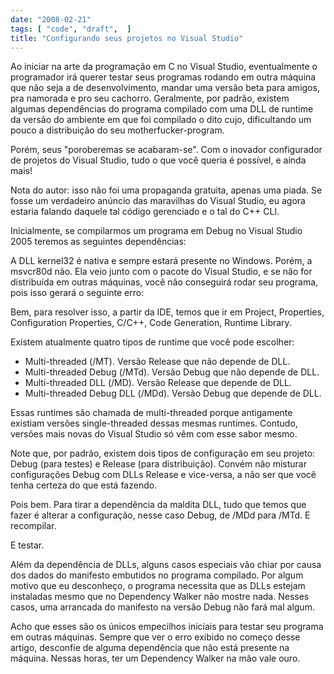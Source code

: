 ```yaml
---
date: "2008-02-21"
tags: [ "code", "draft",  ]
title: "Configurando seus projetos no Visual Studio"
---
```

Ao iniciar na arte da programação em C no Visual Studio, eventualmente o programador irá querer testar seus programas rodando em outra máquina que não seja a de desenvolvimento, mandar uma versão beta para amigos, pra namorada e pro seu cachorro. Geralmente, por padrão, existem algumas dependências do programa compilado com uma DLL de runtime da versão do ambiente em que foi compilado o dito cujo, dificultando um pouco a distribuição do seu motherfucker-program.

Porém, seus "poroberemas se acabaram-se". Com o inovador configurador de projetos do Visual Studio, tudo o que você queria é possível, e ainda mais!

Nota do autor: isso não foi uma propaganda gratuita, apenas uma piada. Se fosse um verdadeiro anúncio das maravilhas do Visual Studio, eu agora estaria falando daquele tal código gerenciado e o tal do C++ CLI.

Inicialmente, se compilarmos um programa em Debug no Visual Studio 2005 teremos as seguintes dependências:

A DLL kernel32 é nativa e sempre estará presente no Windows. Porém, a msvcr80d não. Ela veio junto com o pacote do Visual Studio, e se não for distribuída em outras máquinas, você não conseguirá rodar seu programa, pois isso gerará o seguinte erro:

Bem, para resolver isso, a partir da IDE, temos que ir em Project, Properties, Configuration Properties, C/C++, Code Generation, Runtime Library.

Existem atualmente quatro tipos de runtime que você pode escolher:

  * Multi-threaded (/MT). Versão Release que não depende de DLL.
  * Multi-threaded Debug (/MTd). Versão Debug que não depende de DLL.
  * Multi-threaded DLL (/MD). Versão Release que depende de DLL.
  * Multi-threaded Debug DLL (/MDd). Versão Debug que depende de DLL.

Essas runtimes são chamada de multi-threaded porque antigamente existiam versões single-threaded dessas mesmas runtimes.  Contudo, versões mais novas do Visual Studio só vêm com esse sabor mesmo.

Note que, por padrão, existem dois tipos de configuração em seu projeto: Debug (para testes) e Release (para distribuição). Convém não misturar configurações Debug com DLLs Release e vice-versa, a não ser que você tenha certeza do que está fazendo.

Pois bem. Para tirar a dependência da maldita DLL, tudo que temos que fazer é alterar a configuração, nesse caso Debug, de /MDd para /MTd. E recompilar.

E testar.

Além da dependência de DLLs, alguns casos especiais vão chiar por causa dos dados do manifesto embutidos no programa compilado. Por algum motivo que eu desconheço, o programa necessita que as DLLs estejam instaladas mesmo que no Dependency Walker não mostre nada. Nesses casos, uma arrancada do manifesto na versão Debug não fará mal algum.

Acho que esses são os únicos empecilhos iniciais para testar seu programa em outras máquinas. Sempre que ver o erro exibido no começo desse artigo, desconfie de alguma dependência que não está presente na máquina. Nessas horas, ter um Dependency Walker na mão vale ouro.
